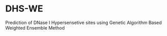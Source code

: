 # DHS-WE
Prediction of DNase I Hypersensetive sites using Genetic Algorithm Based Weighted Ensemble Method
